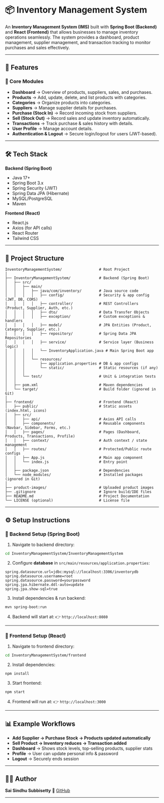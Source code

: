 # 📦 Inventory Management System

An **Inventory Management System (IMS)** built with **Spring Boot (Backend)** and **React (Frontend)** that allows businesses to manage inventory operations seamlessly.
The system provides a dashboard, product management, supplier management, and transaction tracking to monitor purchases and sales effectively.

---

## 🚀 Features

### 🔹 Core Modules

* **Dashboard** → Overview of products, suppliers, sales, and purchases.
* **Products** → Add, update, delete, and list products with categories.
* **Categories** → Organize products into categories.
* **Suppliers** → Manage supplier details for purchases.
* **Purchase (Stock In)** → Record incoming stock from suppliers.
* **Sell (Stock Out)** → Record sales and update inventory automatically.
* **Transactions** → Track purchase & sales history with details.
* **User Profile** → Manage account details.
* **Authentication & Logout** → Secure login/logout for users (JWT-based).

---

## 🛠 Tech Stack

**Backend (Spring Boot)**

* Java 17+
* Spring Boot 3.x
* Spring Security (JWT)
* Spring Data JPA (Hibernate)
* MySQL/PostgreSQL
* Maven

**Frontend (React)**

* React.js
* Axios (for API calls)
* React Router
* Tailwind CSS

---

## 📂 Project Structure

```
InventoryManagementSystem/                 # Root Project
│
├── InventoryManagementSystem/             # Backend (Spring Boot)
│   ├── src/
│   │   ├── main/
│   │   │   ├── java/com/inventory/        # Java source code
│   │   │   │   ├── config/                # Security & app config (JWT, DB, CORS)
│   │   │   │   ├── controller/            # REST Controllers (Product, Supplier, Auth, etc.)
│   │   │   │   ├── dto/                   # Data Transfer Objects
│   │   │   │   ├── exception/             # Custom exceptions & handlers
│   │   │   │   ├── model/                 # JPA Entities (Product, Category, Supplier, etc.)
│   │   │   │   ├── repository/            # Spring Data JPA Repositories
│   │   │   │   ├── service/               # Service layer (Business logic)
│   │   │   │   └── InventoryApplication.java # Main Spring Boot app
│   │   │   │
│   │   │   └── resources/
│   │   │       ├── application.properties # DB & app configs
│   │   │       └── static/                # Static resources (if any)
│   │   │
│   │   └── test/                          # Unit & integration tests
│   │
│   ├── pom.xml                            # Maven dependencies
│   └── target/                            # Build folder (ignored in Git)
│
├── frontend/                              # Frontend (React)
│   ├── public/                            # Static assets (index.html, icons)
│   ├── src/
│   │   ├── api/                           # Axios API calls
│   │   ├── components/                    # Reusable components (Navbar, Sidebar, Forms, etc.)
│   │   ├── pages/                         # Pages (Dashboard, Products, Transactions, Profile)
│   │   ├── context/                       # Auth context / state management
│   │   ├── routes/                        # Protected/Public route configs
│   │   ├── App.js                         # Main app component
│   │   └── index.js                       # Entry point
│   │
│   ├── package.json                       # Dependencies
│   └── node_modules/                      # Installed packages (ignored in Git)
│
├── product-images/                        # Uploaded product images
├── .gitignore                             # Ignore build/IDE files
├── README.md                              # Project Documentation
└── LICENSE (optional)                     # License file
```

---

## ⚙️ Setup Instructions

### 🔹 Backend Setup (Spring Boot)

1. Navigate to backend directory:

```bash
cd InventoryManagementSystem/InventoryManagementSystem
```

2. Configure **database** in `src/main/resources/application.properties`:

```properties
spring.datasource.url=jdbc:mysql://localhost:3306/inventorydb
spring.datasource.username=root
spring.datasource.password=yourpassword
spring.jpa.hibernate.ddl-auto=update
spring.jpa.show-sql=true
```

3. Install dependencies & run backend:

```bash
mvn spring-boot:run
```

4. Backend will start at:
   👉 `http://localhost:8080`

---

### 🔹 Frontend Setup (React)

1. Navigate to frontend directory:

```bash
cd InventoryManagementSystem/frontend
```

2. Install dependencies:

```bash
npm install
```

3. Start frontend:

```bash
npm start
```

4. Frontend will run at:
   👉 `http://localhost:3000`

---

## 📊 Example Workflows

* **Add Supplier → Purchase Stock → Products updated automatically**
* **Sell Product → Inventory reduces → Transaction added**
* **Dashboard** → Shows stock levels, top-selling products, supplier stats
* **Profile** → User can update personal info & password
* **Logout** → Securely ends session

---

## 👨‍💻 Author

**Sai Sindhu Subbisetty**
🔗 [GitHub](https://github.com/SaiSindhuSubbisetty/Inventory-Management-System)

---
